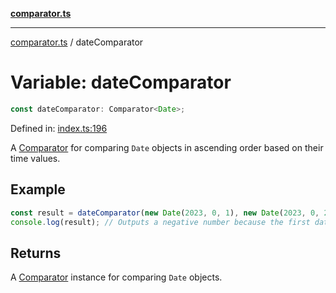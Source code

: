 [**comparator.ts**](index.md)

---

[comparator.ts](index.md) / dateComparator

# Variable: dateComparator

```ts
const dateComparator: Comparator<Date>;
```

Defined in: [index.ts:196](https://github.com/simonkberg/comparator.ts/blob/main/index.ts#L196)

A [Comparator](Interface.Comparator.md) for comparing `Date` objects in ascending order based on
their time values.

## Example

```ts
const result = dateComparator(new Date(2023, 0, 1), new Date(2023, 0, 2));
console.log(result); // Outputs a negative number because the first date is earlier than the second.
```

## Returns

A [Comparator](Interface.Comparator.md) instance for comparing `Date` objects.
